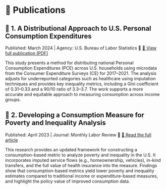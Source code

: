 # 📄 Publications
## 🧾 1. A Distributional Approach to U.S. Personal Consumption Expenditures
Published: March 2024 | Agency: U.S. Bureau of Labor Statistics
📍 [📄 View full publication (PDF)](https://www.bls.gov/cex/a-distributional-approach-to-us-personal-consumption-expenditures-overview.pdf)


This study presents a method for distributing national Personal Consumption Expenditures (PCE) across U.S. households using microdata from the Consumer Expenditure Surveys (CE) for 2017–2021. The analysis adjusts for underreported categories such as healthcare using imputation techniques and provides key inequality metrics, including a Gini coefficient of 0.31–0.33 and a 90/10 ratio of 3.3–3.7. The work supports a more accurate and equitable approach to measuring consumption across income groups.

## 🧾 2. Developing a Consumption Measure for Poverty and Inequality Analysis
Published: April 2023 | Journal: Monthly Labor Review
📍 [📄 Read the full article](https://www.bls.gov/opub/mlr/2023/article/developing-a-consumption-measure-with-examples-of-use-for-poverty-and-inequality-analysis-a-new-research-product-from-bls.htm)

This research provides an updated framework for constructing a consumption-based metric to analyze poverty and inequality in the U.S. It incorporates imputed service flows (e.g., homeownership, vehicles), in-kind transfers, and the full value of health insurance into the measure. Findings show that consumption-based metrics yield lower poverty and inequality estimates compared to traditional income or expenditure-based measures, and highlight the policy value of improved consumption data.
